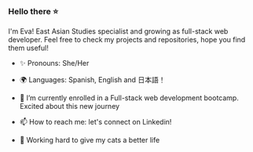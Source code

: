 ### Hello there ⭐ 

I'm Eva! East Asian Studies specialist and growing as full-stack web developer. 
Feel free to check my projects and repositories, hope you find them useful!

- ✨ Pronouns: She/Her
- 🌍 Languages: Spanish, English and 日本語！
- 🌱 I’m currently enrolled in a Full-stack web development bootcamp. Excited about this new journey
- 📫 How to reach me: let's connect on Linkedin!



- 💬 Working hard to give my cats a better life
